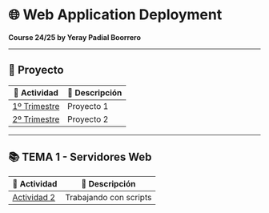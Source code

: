 # 🌐 Web Application Deployment 
**Course 24/25 by Yeray Padial Boorrero**

---

## 📁 Proyecto

| 📝 Actividad                          | 📄 Descripción |
|---------------------------------------|----------------|
| [1º Trimestre](./Tr.1_Proyecto/Readme.md) | Proyecto 1    |
| [2º Trimestre](./Tr.2_Proyecto/Myproyect2.md) | Proyecto 2    |

---

## 📚 TEMA 1 - Servidores Web

| 📝 Actividad                          | 📄 Descripción                |
|---------------------------------------|-------------------------------|
| [Actividad 2](./T.1_ServidoresWeb/Act_2.TrabajandoConScripts) | Trabajando con scripts |

